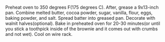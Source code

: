 Preheat oven to 350 degrees F(175 degrees C). After, grease a 9x13-inch pan.
Combine melted butter, cocoa powder, sugar, vanilla, flour, eggs, baking powder, and salt. Spread batter into greased pan. Decorate with walnit halves(optional).
Bake in preheated oven for 20-30 minutes(or until you stick a toothpick inside of the brownie and it comes out with crumbs and not wet). Cool on wire rack.